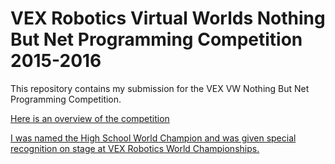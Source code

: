 # VEX Robotics Virtual Worlds Nothing But Net Programming Competition 2015-2016

This repository contains my submission for the VEX VW Nothing But Net Programming Competition.

[Here is an overview of the competition](https://robomatter.com/vex-rvw-programming-challenge/)

[I was named the High School World Champion and was given special recognition on stage at VEX Robotics World Championships.](http://robomatter.com/blog-rvw-vex-winners-2016/)

[logo]: https://robomatter.com/wp-content/uploads/2015/11/VEX-RVW.png " "
